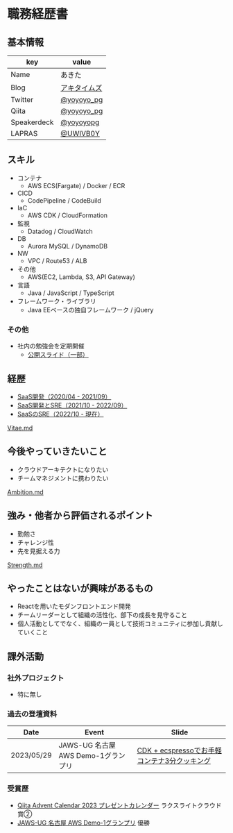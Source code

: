 # 職務経歴書

## 基本情報

|key          |value                                                      |
|-------------|-----------------------------------------------------------|
|Name         |あきた                                                      |
|Blog         |[アキタイムズ](https://yoyoyo-pg.hatenablog.jp/)            |
|Twitter      |[@yoyoyo_pg](https://twitter.com/yoyoyo_pg)                |
|Qiita        |[@yoyoyo_pg](https://qiita.com/yoyoyo_pg)                  |
|Speakerdeck  |[@yoyoyopg](https://speakerdeck.com/yoyoyopg)              |
|LAPRAS       |[@UWIVB0Y](https://lapras.com/public/UWIVB0Y)              |

## スキル

- コンテナ
  - AWS ECS(Fargate) / Docker / ECR
- CICD
  - CodePipeline / CodeBuild
- IaC
  - AWS CDK / CloudFormation
- 監視
  - Datadog / CloudWatch
- DB
  - Aurora MySQL / DynamoDB
- NW
  - VPC / Route53 / ALB
- その他
  - AWS(EC2, Lambda, S3, API Gateway)
- 言語
  - Java / JavaScript / TypeScript
- フレームワーク・ライブラリ
  - Java EEベースの独自フレームワーク / jQuery

### その他

- 社内の勉強会を定期開催
  - [公開スライド（一部）](https://github.com/yoyoyo-pg/infra-study)

## 経歴

- [SaaS開発（2020/04 - 2021/09）](/detail/Vitae/2020.md)
- [SaaS開発とSRE（2021/10 - 2022/09）](/detail/Vitae/2021.md)
- [SaaSのSRE（2022/10 - 現在）](/detail/Vitae/2022-2024.md)

[Vitae.md](/detail/Vitae.md)

## 今後やっていきたいこと

- クラウドアーキテクトになりたい
- チームマネジメントに携わりたい

[Ambition.md](/detail/Ambition.md)

## 強み・他者から評価されるポイント

- 勤勉さ
- チャレンジ性
- 先を見据える力

[Strength.md](/detail/Strength.md)

## やったことはないが興味があるもの

- Reactを用いたモダンフロントエンド開発
- チームリーダーとして組織の活性化、部下の成長を見守ること
- 個人活動としてでなく、組織の一員として技術コミュニティに参加し貢献していくこと

## 課外活動

### 社外プロジェクト

- 特に無し

### 過去の登壇資料

|Date       |Event                                 |Slide  |
|-----------|--------------------------------------|-------|
|2023/05/29 |JAWS-UG 名古屋 AWS Demo-1グランプリ    |[CDK + ecspressoでお手軽コンテナ3分クッキング](https://speakerdeck.com/yoyoyopg/cdk-plus-ecspressodeoshou-qing-kontena3fen-kutukingu)|

### 受賞歴

- [Qiita Advent Calendar 2023 プレゼントカレンダー](https://blog.qiita.com/adventcalendar-2023-presents-winners/) ラクスライトクラウド賞②
- [JAWS-UG 名古屋 AWS Demo-1グランプリ](https://jawsug-nagoya.doorkeeper.jp/events/155833) 優勝
